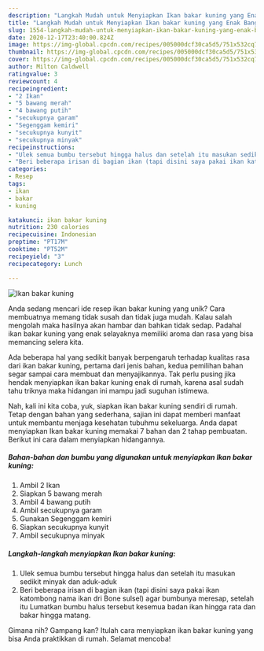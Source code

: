 ```yaml
---
description: "Langkah Mudah untuk Menyiapkan Ikan bakar kuning yang Enak Banget"
title: "Langkah Mudah untuk Menyiapkan Ikan bakar kuning yang Enak Banget"
slug: 1554-langkah-mudah-untuk-menyiapkan-ikan-bakar-kuning-yang-enak-banget
date: 2020-12-17T23:40:00.824Z
image: https://img-global.cpcdn.com/recipes/005000dcf30ca5d5/751x532cq70/ikan-bakar-kuning-foto-resep-utama.jpg
thumbnail: https://img-global.cpcdn.com/recipes/005000dcf30ca5d5/751x532cq70/ikan-bakar-kuning-foto-resep-utama.jpg
cover: https://img-global.cpcdn.com/recipes/005000dcf30ca5d5/751x532cq70/ikan-bakar-kuning-foto-resep-utama.jpg
author: Milton Caldwell
ratingvalue: 3
reviewcount: 4
recipeingredient:
- "2 Ikan"
- "5 bawang merah"
- "4 bawang putih"
- "secukupnya garam"
- "Segenggam kemiri"
- "secukupnya kunyit"
- "secukupnya minyak"
recipeinstructions:
- "Ulek semua bumbu tersebut hingga halus dan setelah itu masukan sedikit minyak dan aduk-aduk"
- "Beri beberapa irisan di bagian ikan (tapi disini saya pakai ikan katombong nama ikan dri Bone sulsel) agar bumbunya meresap, setelah itu Lumatkan bumbu halus tersebut kesemua badan ikan hingga rata dan bakar hingga matang."
categories:
- Resep
tags:
- ikan
- bakar
- kuning

katakunci: ikan bakar kuning 
nutrition: 230 calories
recipecuisine: Indonesian
preptime: "PT17M"
cooktime: "PT52M"
recipeyield: "3"
recipecategory: Lunch

---
```



![Ikan bakar kuning](https://img-global.cpcdn.com/recipes/005000dcf30ca5d5/751x532cq70/ikan-bakar-kuning-foto-resep-utama.jpg)

Anda sedang mencari ide resep ikan bakar kuning yang unik? Cara membuatnya memang tidak susah dan tidak juga mudah. Kalau salah mengolah maka hasilnya akan hambar dan bahkan tidak sedap. Padahal ikan bakar kuning yang enak selayaknya memiliki aroma dan rasa yang bisa memancing selera kita.



Ada beberapa hal yang sedikit banyak berpengaruh terhadap kualitas rasa dari ikan bakar kuning, pertama dari jenis bahan, kedua pemilihan bahan segar sampai cara membuat dan menyajikannya. Tak perlu pusing jika hendak menyiapkan ikan bakar kuning enak di rumah, karena asal sudah tahu triknya maka hidangan ini mampu jadi suguhan istimewa.


Nah, kali ini kita coba, yuk, siapkan ikan bakar kuning sendiri di rumah. Tetap dengan bahan yang sederhana, sajian ini dapat memberi manfaat untuk membantu menjaga kesehatan tubuhmu sekeluarga. Anda dapat menyiapkan Ikan bakar kuning memakai 7 bahan dan 2 tahap pembuatan. Berikut ini cara dalam menyiapkan hidangannya.

<!--inarticleads1-->

##### Bahan-bahan dan bumbu yang digunakan untuk menyiapkan Ikan bakar kuning:

1. Ambil 2 Ikan
1. Siapkan 5 bawang merah
1. Ambil 4 bawang putih
1. Ambil secukupnya garam
1. Gunakan Segenggam kemiri
1. Siapkan secukupnya kunyit
1. Ambil secukupnya minyak




<!--inarticleads2-->

##### Langkah-langkah menyiapkan Ikan bakar kuning:

1. Ulek semua bumbu tersebut hingga halus dan setelah itu masukan sedikit minyak dan aduk-aduk
1. Beri beberapa irisan di bagian ikan (tapi disini saya pakai ikan katombong nama ikan dri Bone sulsel) agar bumbunya meresap, setelah itu Lumatkan bumbu halus tersebut kesemua badan ikan hingga rata dan bakar hingga matang.




Gimana nih? Gampang kan? Itulah cara menyiapkan ikan bakar kuning yang bisa Anda praktikkan di rumah. Selamat mencoba!
